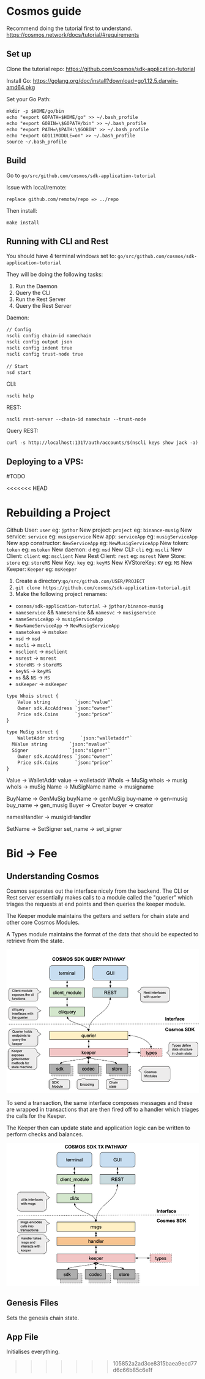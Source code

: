 # Cosmos guide

Recommend doing the tutorial first to understand.
https://cosmos.network/docs/tutorial/#requirements


## Set up

Clone the tutorial repo:
https://github.com/cosmos/sdk-application-tutorial


Install Go:
https://golang.org/doc/install?download=go1.12.5.darwin-amd64.pkg

Set your Go Path:
```
mkdir -p $HOME/go/bin
echo "export GOPATH=$HOME/go" >> ~/.bash_profile
echo "export GOBIN=\$GOPATH/bin" >> ~/.bash_profile
echo "export PATH=\$PATH:\$GOBIN" >> ~/.bash_profile
echo "export GO111MODULE=on" >> ~/.bash_profile
source ~/.bash_profile
```

## Build

Go to `go/src/github.com/cosmos/sdk-application-tutorial`

Issue with local/remote:
```
replace github.com/remote/repo => ../repo
```

Then install:
```
make install
```

## Running with CLI and Rest

You should have 4 terminal windows set to: `go/src/github.com/cosmos/sdk-application-tutorial`

They will be doing the following tasks:
1. Run the Daemon
2. Query the CLI
3. Run the Rest Server
4. Query the Rest Server

Daemon:
```
// Config
nscli config chain-id namechain
nscli config output json
nscli config indent true
nscli config trust-node true

// Start
nsd start
```

CLI:
```
nscli help
```

REST:
```
nscli rest-server --chain-id namechain --trust-node
```

Query REST:
```
curl -s http://localhost:1317/auth/accounts/$(nscli keys show jack -a)
```


## Deploying to a VPS:

#TODO

<<<<<<< HEAD

# Rebuilding a Project

Github User: `user` eg: `jpthor`
New project: `project` eg: `binance-musig`
New service: `service` eg: `musigservice`
New app: `serviceApp` eg: `musigServiceApp`
New app constructor: `NewServiceApp` eg: `NewMusigServiceApp`
New token: `token` eg: `mstoken`
New daemon: `d` eg: `msd`
New CLI: `cli` eg: `mscli`
New Client: `client` eg: `msclient`
New Rest Client: `rest` eg: `msrest`
New Store: `store` eg: `storeMS`
New Key: `key` eg: `keyMS`
New KVStoreKey: `KV` eg: `MS`
New Keeper: `Keeper` eg: `msKeeper`



1) Create a directory:`go/src/github.com/USER/PROJECT`
2) `git clone https://github.com/cosmos/sdk-application-tutorial.git`
3) Make the following project renames:

- `cosmos/sdk-application-tutorial` -> `jpthor/binance-musig`
- `nameservice` && `Nameservice` && `namesvc` -> `musigservice`
- `nameServiceApp` -> `musigServiceApp`
- `NewNameServiceApp` -> `NewMusigServiceApp`
- `nametoken` -> `mstoken`
- `nsd` -> `msd`
- `nscli` -> `mscli`
- `nsclient` -> `msclient`
- `nsrest` -> `msrest`
- `storeNS` -> `storeMS`
- `keyNS` -> `keyMS`
- `ns` && `NS` -> `MS`
-  `nsKeeper` -> `msKeeper`


```
type Whois struct {
	Value string         `json:"value"`
	Owner sdk.AccAddress `json:"owner"`
	Price sdk.Coins      `json:"price"`
}
```

```
type MuSig struct {
	WalletAddr string      `json:"walletaddr"`
  MValue string        `json:"mvalue"`
  Signer               `json:"signer"`
	Owner sdk.AccAddress `json:"owner"`
	Price sdk.Coins      `json:"price"`
}
```

Value -> WalletAddr
value -> walletaddr
WhoIs -> MuSig
whois -> musig
whoIs -> muSig
Name -> MuSigName
name -> musigname

BuyName -> GenMuSig
buyName -> genMuSig
buy-name -> gen-musig
buy_name -> gen_musig
Buyer -> Creator
buyer -> creator

namesHandler -> musigidHandler

SetName -> SetSigner
set_name -> set_signer

Bid -> Fee
=======
## Understanding Cosmos

Cosmos separates out the interface nicely from the backend. The CLI or Rest server essentially makes calls to a module called the "querier" which triages the requests at end points and then queries the keeper module. 

The Keeper module maintains the getters and setters for chain state and other core Cosmos Modules. 

A Types module maintains the format of the data that should be expected to retrieve from the state. 


![Cosmos Query Pathway](https://github.com/jpthor/blockchain/blob/master/images/cosmos-query-pathway.png)


To send a transaction, the same interface composes messages and these are wrapped in transactions that are then fired off to a handler which triages the calls for the Keeper. 

The Keeper then can update state and application logic can be written to perform checks and balances. 


![Cosmos Tx Pathway](https://github.com/jpthor/blockchain/blob/master/images/cosmos-tx-pathway.png)

## Genesis Files

Sets the genesis chain state. 

## App File

Initialises everything. 
>>>>>>> 105852a2ad3ce8315baea9ecd77d6c66b85c6e1f
